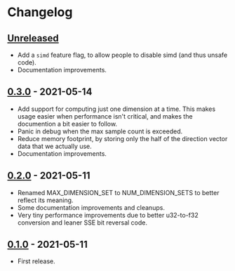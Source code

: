 # Changelog


## [Unreleased]

- Add a `simd` feature flag, to allow people to disable simd (and thus unsafe code).
- Documentation improvements.


## [0.3.0] - 2021-05-14

- Add support for computing just one dimension at a time.  This makes usage
  easier when performance isn't critical, and makes the documention a bit
  easier to follow.
- Panic in debug when the max sample count is exceeded.
- Reduce memory footprint, by storing only the half of the direction vector data that we actually use.
- Documentation improvements.


## [0.2.0] - 2021-05-11

- Renamed MAX_DIMENSION_SET to NUM_DIMENSION_SETS to better reflect its meaning.
- Some documentation improvements and cleanups.
- Very tiny performance improvements due to better u32-to-f32 conversion and
  leaner SSE bit reversal code.


## [0.1.0] - 2021-05-11

- First release.


[Unreleased]: https://github.com/cessen/sobol_burley/compare/v0.3.0...HEAD
[0.3.0]: https://github.com/cessen/sobol_burley/compare/v0.2.0...v0.3.0
[0.2.0]: https://github.com/cessen/sobol_burley/compare/v0.1.0...v0.2.0
[0.1.0]: https://github.com/cessen/sobol_burley/releases/tag/v0.1.0
